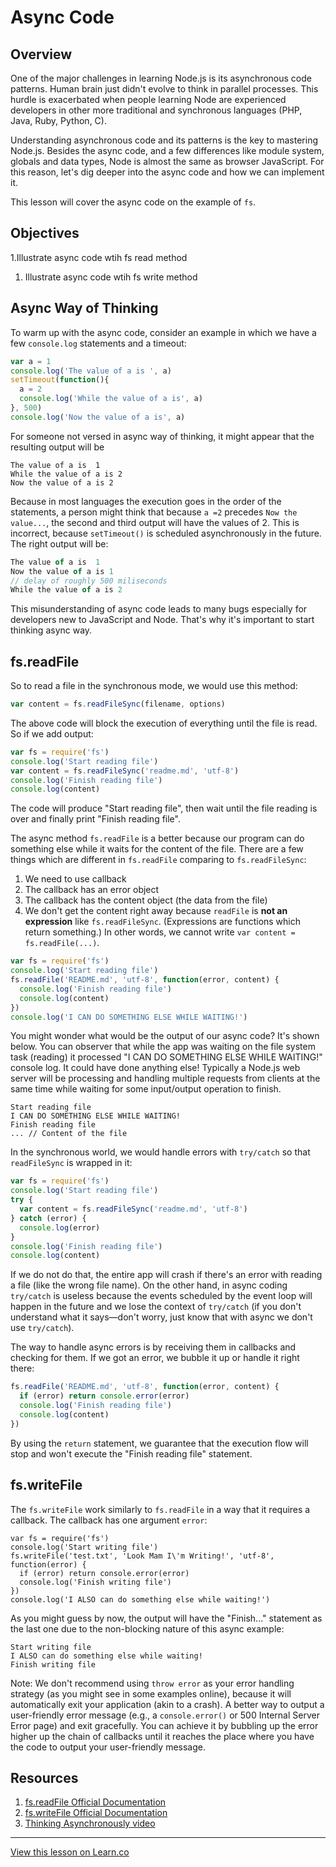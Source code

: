 # Async Code

## Overview

One of the major challenges in learning Node.js is its asynchronous code patterns. Human brain just didn't evolve to think in parallel processes. This hurdle is exacerbated when people learning Node are experienced developers in other more traditional and synchronous languages (PHP, Java, Ruby, Python, C). 

Understanding asynchronous code and its patterns is the key to mastering Node.js. Besides the async code, and a few differences like module system, globals and data types, Node is almost the same as browser JavaScript. For this reason, let's dig deeper into the async code and how we can implement it.

This lesson will cover the async code on the example of `fs`.

## Objectives

1.Illustrate async code wtih fs read method
1. Illustrate async code wtih fs write method

## Async Way of Thinking

To warm up with the async code, consider an example in which we have a few `console.log` statements and a timeout:

```js
var a = 1
console.log('The value of a is ', a)
setTimeout(function(){
  a = 2 
  console.log('While the value of a is', a)
}, 500)
console.log('Now the value of a is', a)
```

For someone not versed in async way of thinking, it might appear that the resulting output will be 

```
The value of a is  1
While the value of a is 2
Now the value of a is 2
```

Because in most languages the execution goes in the order of the statements, a person might think that because `a =2` precedes `Now the value...`, the second and third output will have the values of 2. This is incorrect, because `setTimeout()` is scheduled asynchronously in the future. The right output will be:

```js
The value of a is  1
Now the value of a is 1
// delay of roughly 500 miliseconds
While the value of a is 2
```

This misunderstanding of async code leads to many bugs especially for developers new to JavaScript and Node. That's why it's important to start thinking async way.


## fs.readFile

So to read a file  in the synchronous mode, we would use this method:

```js
var content = fs.readFileSync(filename, options)
```

The above code will block the execution of everything until the file is read. So if we add output:

```js
var fs = require('fs')
console.log('Start reading file')
var content = fs.readFileSync('readme.md', 'utf-8')
console.log('Finish reading file')
console.log(content)
```

The code will produce "Start reading file", then wait until the file reading is over and finally print "Finish reading file".

The async method `fs.readFile` is a better because our program can do something else while it waits for the content of the file. There are a few things which are different in `fs.readFile` comparing to `fs.readFileSync`:

1. We need to use callback
2. The callback has an error object
3. The callback has the content object (the data from the file)
4. We don't get the content right away because `readFile` is **not an expression** like `fs.readFileSync`. (Expressions are functions which return something.) In other words, we cannot write `var content = fs.readFile(...)`.

```js
var fs = require('fs')
console.log('Start reading file')
fs.readFile('README.md', 'utf-8', function(error, content) {
  console.log('Finish reading file')
  console.log(content)
})
console.log('I CAN DO SOMETHING ELSE WHILE WAITING!')
```

You might wonder what would be the output of our async code? It's shown below. You can observer that while the app was waiting on the file system task (reading) it processed "I CAN DO SOMETHING ELSE WHILE WAITING!" console log. It could have done anything else! Typically a Node.js web server will be processing and handling multiple requests from clients at the same time while waiting for some input/output operation to finish.

```
Start reading file
I CAN DO SOMETHING ELSE WHILE WAITING!
Finish reading file
... // Content of the file
```

In the synchronous world, we would handle errors with `try/catch` so that `readFileSync` is wrapped in it:

```js
var fs = require('fs')
console.log('Start reading file')
try {
  var content = fs.readFileSync('readme.md', 'utf-8')
} catch (error) {
  console.log(error)
}
console.log('Finish reading file')
console.log(content)
```

If we do not do that, the entire app will crash if there's an error with reading a file (like the wrong file name). On the other hand, in async coding `try/catch` is useless because the events scheduled by the event loop will happen in the future and we lose the context of `try/catch` (if you don't understand what it says—don't worry, just know that with async we don't use `try/catch`). 

The way to handle async errors is by receiving them in callbacks and checking for them. If we got an error, we bubble it up or handle it right there:

```js
fs.readFile('README.md', 'utf-8', function(error, content) {
  if (error) return console.error(error)
  console.log('Finish reading file')
  console.log(content)
})
```

By using the `return` statement, we guarantee that the execution flow will stop and won't execute the "Finish reading file" statement. 


## fs.writeFile

The `fs.writeFile` work similarly to `fs.readFile` in a way that it requires a callback. The callback has one argument `error`:

```
var fs = require('fs')
console.log('Start writing file')
fs.writeFile('test.txt', 'Look Mam I\'m Writing!', 'utf-8', function(error) {
  if (error) return console.error(error)
  console.log('Finish writing file')
})
console.log('I ALSO can do something else while waiting!')
```

As you might guess by now, the output will have the "Finish..." statement as the last one due to the non-blocking nature of this async example:

```
Start writing file
I ALSO can do something else while waiting!
Finish writing file
```

Note: We don't recommend using `throw error` as your error handling strategy (as you might see in some examples online), because it will automatically exit your application (akin to a crash). A better way to output a user-friendly error message (e.g., a `console.error()` or 500 Internal Server Error page) and exit gracefully. You can achieve it by bubbling up the error higher up the chain of callbacks until it reaches the place where you have the code to output your user-friendly message.

## Resources

1. [fs.readFile Official Documentation](https://nodejs.org/api/fs.html#fs_fs_readfile_file_options_callback)
1. [fs.writeFile Official Documentation](https://nodejs.org/api/fs.html#fs_fs_writefile_file_data_options_callback)
2. [Thinking Asynchronously video](http://nodecasts.net/episodes/5-thinking-asynchronously)


---

<a href='https://learn.co/lessons/node-non-blocking-async' data-visibility='hidden'>View this lesson on Learn.co</a>
